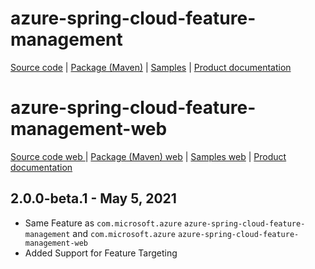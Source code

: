 # azure-spring-cloud-feature-management

[Source code][source_code] | [Package (Maven)][package] | [Samples][samples] | [Product documentation][docs]

# azure-spring-cloud-feature-management-web

[Source code web ][source_code_web] | [Package (Maven) web][package_web] | [Samples web][samples_web] | [Product documentation][docs]

## 2.0.0-beta.1 - May 5, 2021

* Same Feature as `com.microsoft.azure` `azure-spring-cloud-feature-management` and `com.microsoft.azure` `azure-spring-cloud-feature-management-web`
* Added Support for Feature Targeting

<!-- LINKS -->
[docs]: https://github.com/Azure/azure-sdk-for-java/tree/master/sdk/appconfiguration/azure-spring-cloud-feature-management
[package]: https://mvnrepository.com/artifact/com.azure.spring/azure-spring-cloud-feature-management
[samples]: https://github.com/Azure/azure-sdk-for-java/tree/master/sdk/spring/azure-spring-boot-samples/feature-management-sample
[source_code]: https://github.com/Azure/azure-sdk-for-java/tree/master/sdk/appconfiguration/azure-spring-cloud-feature-management

[package_web]: https://mvnrepository.com/artifact/com.azure.spring/azure-spring-cloud-feature-management-web
[samples_web]: https://github.com/Azure/azure-sdk-for-java/tree/master/sdk/spring/azure-spring-boot-samples/feature-management-web-sample
[source_code_web]: https://github.com/Azure/azure-sdk-for-java/tree/master/sdk/appconfiguration/azure-spring-cloud-feature-management-web
